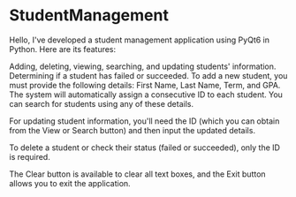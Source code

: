 # StudentManagement
Hello, I've developed a student management application using PyQt6 in Python. Here are its features:

Adding, deleting, viewing, searching, and updating students' information.
Determining if a student has failed or succeeded.
To add a new student, you must provide the following details: First Name, Last Name, Term, and GPA. The system will automatically assign a consecutive ID to each student. You can search for students using any of these details.

For updating student information, you'll need the ID (which you can obtain from the View or Search button) and then input the updated details.

To delete a student or check their status (failed or succeeded), only the ID is required.

The Clear button is available to clear all text boxes, and the Exit button allows you to exit the application.
